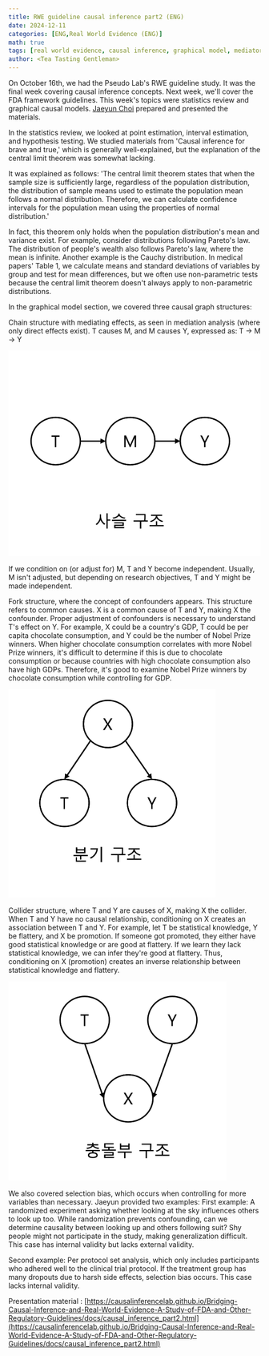 ```yaml
---
title: RWE guideline causal inference part2 (ENG)
date: 2024-12-11
categories: [ENG,Real World Evidence (ENG)]
math: true
tags: [real world evidence, causal inference, graphical model, mediator, confounder, collider]     # TAG names should always be lowercase
author: <Tea Tasting Gentleman>
---
```


On October 16th, we had the Pseudo Lab's RWE guideline study. It was the final week covering causal inference concepts. Next week, we'll cover the FDA framework guidelines. This week's topics were statistics review and graphical causal models. [Jaeyun Choi](https://www.linkedin.com/in/jaeyun-choi-0b64292a0/) prepared and presented the materials.

In the statistics review, we looked at point estimation, interval estimation, and hypothesis testing. We studied materials from 'Causal inference for brave and true,' which is generally well-explained, but the explanation of the central limit theorem was somewhat lacking.

It was explained as follows:
'The central limit theorem states that when the sample size is sufficiently large, regardless of the population distribution, the distribution of sample means used to estimate the population mean follows a normal distribution. Therefore, we can calculate confidence intervals for the population mean using the properties of normal distribution.'

In fact, this theorem only holds when the population distribution's mean and variance exist. For example, consider distributions following Pareto's law. The distribution of people's wealth also follows Pareto's law, where the mean is infinite. Another example is the Cauchy distribution. In medical papers' Table 1, we calculate means and standard deviations of variables by group and test for mean differences, but we often use non-parametric tests because the central limit theorem doesn't always apply to non-parametric distributions.

In the graphical model section, we covered three causal graph structures:

Chain structure with mediating effects, as seen in mediation analysis (where only direct effects exist). T causes M, and M causes Y, expressed as:
T -> M -> Y

![](../img/사슬구조.png)

If we condition on (or adjust for) M, T and Y become independent. Usually, M isn't adjusted, but depending on research objectives, T and Y might be made independent.

Fork structure, where the concept of confounders appears. This structure refers to common causes. X is a common cause of T and Y, making X the confounder. Proper adjustment of confounders is necessary to understand T's effect on Y. For example, X could be a country's GDP, T could be per capita chocolate consumption, and Y could be the number of Nobel Prize winners. When higher chocolate consumption correlates with more Nobel Prize winners, it's difficult to determine if this is due to chocolate consumption or because countries with high chocolate consumption also have high GDPs. Therefore, it's good to examine Nobel Prize winners by chocolate consumption while controlling for GDP.

![](../img/분기구조.png)

Collider structure, where T and Y are causes of X, making X the collider. When T and Y have no causal relationship, conditioning on X creates an association between T and Y. For example, let T be statistical knowledge, Y be flattery, and X be promotion. If someone got promoted, they either have good statistical knowledge or are good at flattery. If we learn they lack statistical knowledge, we can infer they're good at flattery. Thus, conditioning on X (promotion) creates an inverse relationship between statistical knowledge and flattery.

![](../img/충돌부구조.png)

We also covered selection bias, which occurs when controlling for more variables than necessary. Jaeyun provided two examples:
First example: A randomized experiment asking whether looking at the sky influences others to look up too. While randomization prevents confounding, can we determine causality between looking up and others following suit? Shy people might not participate in the study, making generalization difficult. This case has internal validity but lacks external validity.

Second example: Per protocol set analysis, which only includes participants who adhered well to the clinical trial protocol. If the treatment group has many dropouts due to harsh side effects, selection bias occurs. This case lacks internal validity.


Presentation material : [https://causalinferencelab.github.io/Bridging-Causal-Inference-and-Real-World-Evidence-A-Study-of-FDA-and-Other-Regulatory-Guidelines/docs/causal_inference_part2.html](https://causalinferencelab.github.io/Bridging-Causal-Inference-and-Real-World-Evidence-A-Study-of-FDA-and-Other-Regulatory-Guidelines/docs/causal_inference_part2.html)